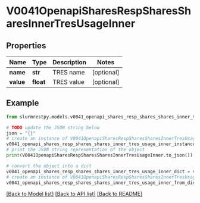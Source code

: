 # V0041OpenapiSharesRespSharesSharesInnerTresUsageInner


## Properties

Name | Type | Description | Notes
------------ | ------------- | ------------- | -------------
**name** | **str** | TRES name | [optional]
**value** | **float** | TRES value | [optional]

## Example

```python
from slurmrestpy.models.v0041_openapi_shares_resp_shares_shares_inner_tres_usage_inner import V0041OpenapiSharesRespSharesSharesInnerTresUsageInner

# TODO update the JSON string below
json = "{}"
# create an instance of V0041OpenapiSharesRespSharesSharesInnerTresUsageInner from a JSON string
v0041_openapi_shares_resp_shares_shares_inner_tres_usage_inner_instance = V0041OpenapiSharesRespSharesSharesInnerTresUsageInner.from_json(json)
# print the JSON string representation of the object
print(V0041OpenapiSharesRespSharesSharesInnerTresUsageInner.to_json())

# convert the object into a dict
v0041_openapi_shares_resp_shares_shares_inner_tres_usage_inner_dict = v0041_openapi_shares_resp_shares_shares_inner_tres_usage_inner_instance.to_dict()
# create an instance of V0041OpenapiSharesRespSharesSharesInnerTresUsageInner from a dict
v0041_openapi_shares_resp_shares_shares_inner_tres_usage_inner_from_dict = V0041OpenapiSharesRespSharesSharesInnerTresUsageInner.from_dict(v0041_openapi_shares_resp_shares_shares_inner_tres_usage_inner_dict)
```
[[Back to Model list]](../README.md#documentation-for-models) [[Back to API list]](../README.md#documentation-for-api-endpoints) [[Back to README]](../README.md)


